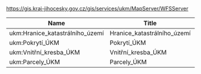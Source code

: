 https://gis.kraj-jihocesky.gov.cz/gis/services/ukm/MapServer/WFSServer

|Name|Title|Abstract|
|--|--|--|
|ukm:Hranice_katastrálního_území|Hranice_katastrálního_území||
|ukm:Pokrytí_ÚKM|Pokrytí_ÚKM||
|ukm:Vnitřní_kresba_ÚKM|Vnitřní_kresba_ÚKM||
|ukm:Parcely_ÚKM|Parcely_ÚKM||
